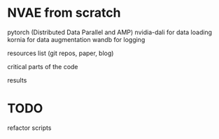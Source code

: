 # NVAE from scratch

pytorch (Distributed Data Parallel and AMP)
nvidia-dali for data loading
kornia for data augmentation
wandb for logging

resources list (git repos, paper, blog)

critical parts of the code

results

# TODO

refactor scripts
